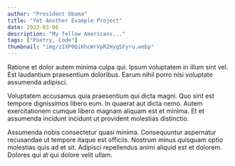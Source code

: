 ```yaml
---
author: "President Obama"
title: "Yet Another Example Project"
date: 2023-03-06
description: "My fellow Americans..."
tags: ["Poetry, Code"]
thumbnail: "img/zIXP0QiKhcWrVpR2HygSFyru.webp"
---
```


Ratione et dolor autem minima culpa qui. Ipsum voluptatem in illum sint vel. Est laudantium praesentium doloribus. Earum nihil porro nisi voluptate assumenda adipisci.

Voluptatem accusamus quia praesentium qui dicta magni. Quo sint est tempore dignissimos libero eum. In quaerat aut dicta nemo. Autem exercitationem cumque libero magnam aliquam est et minima. Et et assumenda incidunt incidunt ut provident molestias distinctio.

Assumenda nobis consectetur quasi minima. Consequuntur aspernatur recusandae ut tempore itaque est officiis. Nostrum minus quisquam optio molestias quis ad et sit. Adipisci repellendus animi aliquid est et dolorem. Dolores qui at qui dolore velit ullam.